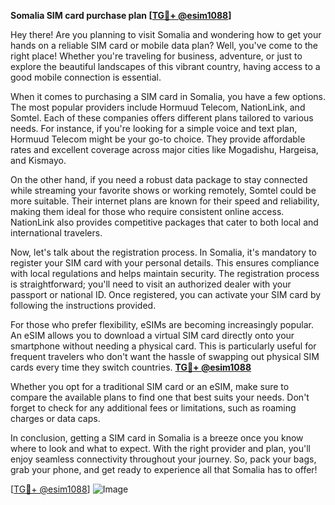 **Somalia SIM card purchase plan [[TG💪+ @esim1088](https://t.me/s/esim1088)]**

Hey there! Are you planning to visit Somalia and wondering how to get your hands on a reliable SIM card or mobile data plan? Well, you've come to the right place! Whether you're traveling for business, adventure, or just to explore the beautiful landscapes of this vibrant country, having access to a good mobile connection is essential.

When it comes to purchasing a SIM card in Somalia, you have a few options. The most popular providers include Hormuud Telecom, NationLink, and Somtel. Each of these companies offers different plans tailored to various needs. For instance, if you're looking for a simple voice and text plan, Hormuud Telecom might be your go-to choice. They provide affordable rates and excellent coverage across major cities like Mogadishu, Hargeisa, and Kismayo.

On the other hand, if you need a robust data package to stay connected while streaming your favorite shows or working remotely, Somtel could be more suitable. Their internet plans are known for their speed and reliability, making them ideal for those who require consistent online access. NationLink also provides competitive packages that cater to both local and international travelers.

Now, let's talk about the registration process. In Somalia, it's mandatory to register your SIM card with your personal details. This ensures compliance with local regulations and helps maintain security. The registration process is straightforward; you'll need to visit an authorized dealer with your passport or national ID. Once registered, you can activate your SIM card by following the instructions provided.

For those who prefer flexibility, eSIMs are becoming increasingly popular. An eSIM allows you to download a virtual SIM card directly onto your smartphone without needing a physical card. This is particularly useful for frequent travelers who don't want the hassle of swapping out physical SIM cards every time they switch countries. **[TG💪+ @esim1088](https://t.me/s/esim1088)**

Whether you opt for a traditional SIM card or an eSIM, make sure to compare the available plans to find one that best suits your needs. Don't forget to check for any additional fees or limitations, such as roaming charges or data caps.

In conclusion, getting a SIM card in Somalia is a breeze once you know where to look and what to expect. With the right provider and plan, you'll enjoy seamless connectivity throughout your journey. So, pack your bags, grab your phone, and get ready to experience all that Somalia has to offer!

[[TG💪+ @esim1088](https://t.me/s/esim1088)] ![Image](https://i.postimg.cc/Y0z9fWf4/image.png)